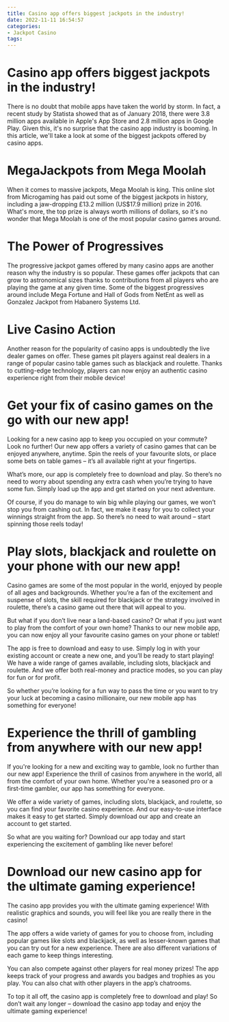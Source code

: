 ```yaml
---
title: Casino app offers biggest jackpots in the industry!
date: 2022-11-11 16:54:57
categories:
- Jackpot Casino
tags:
---
```



#  Casino app offers biggest jackpots in the industry!

There is no doubt that mobile apps have taken the world by storm. In fact, a recent study by Statista showed that as of January 2018, there were 3.8 million apps available in Apple's App Store and 2.8 million apps in Google Play. Given this, it's no surprise that the casino app industry is booming. In this article, we'll take a look at some of the biggest jackpots offered by casino apps.

# MegaJackpots from Mega Moolah

When it comes to massive jackpots, Mega Moolah is king. This online slot from Microgaming has paid out some of the biggest jackpots in history, including a jaw-dropping £13.2 million (US$17.9 million) prize in 2016. What's more, the top prize is always worth millions of dollars, so it's no wonder that Mega Moolah is one of the most popular casino games around.

# The Power of Progressives

The progressive jackpot games offered by many casino apps are another reason why the industry is so popular. These games offer jackpots that can grow to astronomical sizes thanks to contributions from all players who are playing the game at any given time. Some of the biggest progressives around include Mega Fortune and Hall of Gods from NetEnt as well as Gonzalez Jackpot from Habanero Systems Ltd.

# Live Casino Action

Another reason for the popularity of casino apps is undoubtedly the live dealer games on offer. These games pit players against real dealers in a range of popular casino table games such as blackjack and roulette. Thanks to cutting-edge technology, players can now enjoy an authentic casino experience right from their mobile device!

#  Get your fix of casino games on the go with our new app!

Looking for a new casino app to keep you occupied on your commute? Look no further! Our new app offers a variety of casino games that can be enjoyed anywhere, anytime. Spin the reels of your favourite slots, or place some bets on table games – it’s all available right at your fingertips.

What’s more, our app is completely free to download and play. So there’s no need to worry about spending any extra cash when you’re trying to have some fun. Simply load up the app and get started on your next adventure.

Of course, if you do manage to win big while playing our games, we won’t stop you from cashing out. In fact, we make it easy for you to collect your winnings straight from the app. So there’s no need to wait around – start spinning those reels today!

#  Play slots, blackjack and roulette on your phone with our new app!

Casino games are some of the most popular in the world, enjoyed by people of all ages and backgrounds. Whether you’re a fan of the excitement and suspense of slots, the skill required for blackjack or the strategy involved in roulette, there’s a casino game out there that will appeal to you.

But what if you don’t live near a land-based casino? Or what if you just want to play from the comfort of your own home? Thanks to our new mobile app, you can now enjoy all your favourite casino games on your phone or tablet!

The app is free to download and easy to use. Simply log in with your existing account or create a new one, and you’ll be ready to start playing! We have a wide range of games available, including slots, blackjack and roulette. And we offer both real-money and practice modes, so you can play for fun or for profit.

So whether you’re looking for a fun way to pass the time or you want to try your luck at becoming a casino millionaire, our new mobile app has something for everyone!

#  Experience the thrill of gambling from anywhere with our new app!

If you're looking for a new and exciting way to gamble, look no further than our new app! Experience the thrill of casinos from anywhere in the world, all from the comfort of your own home. Whether you're a seasoned pro or a first-time gambler, our app has something for everyone.

We offer a wide variety of games, including slots, blackjack, and roulette, so you can find your favorite casino experience. And our easy-to-use interface makes it easy to get started. Simply download our app and create an account to get started.

So what are you waiting for? Download our app today and start experiencing the excitement of gambling like never before!

#  Download our new casino app for the ultimate gaming experience!

The casino app provides you with the ultimate gaming experience! With realistic graphics and sounds, you will feel like you are really there in the casino!

The app offers a wide variety of games for you to choose from, including popular games like slots and blackjack, as well as lesser-known games that you can try out for a new experience. There are also different variations of each game to keep things interesting.

You can also compete against other players for real money prizes! The app keeps track of your progress and awards you badges and trophies as you play. You can also chat with other players in the app’s chatrooms.

To top it all off, the casino app is completely free to download and play! So don’t wait any longer – download the casino app today and enjoy the ultimate gaming experience!